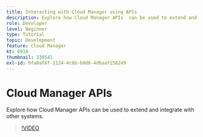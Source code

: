 ```yaml
---
title: Interacting with Cloud Manager using APIs
description: Explore how Cloud Manager APIs  can be used to extend and integrate with other systems.
role: Developer
level: Beginner
type: Tutorial
topic: Development
feature: Cloud Manager
kt: 6918
thumbnail: 330541
exl-id: 9fa0af6f-1124-4c8b-b0d6-4d6aaf158249
---
```

# Cloud Manager APIs

Explore how Cloud Manager APIs can be used to extend and integrate with other systems. 

>[!VIDEO](https://video.tv.adobe.com/v/330541/?quality=12&learn=on)
